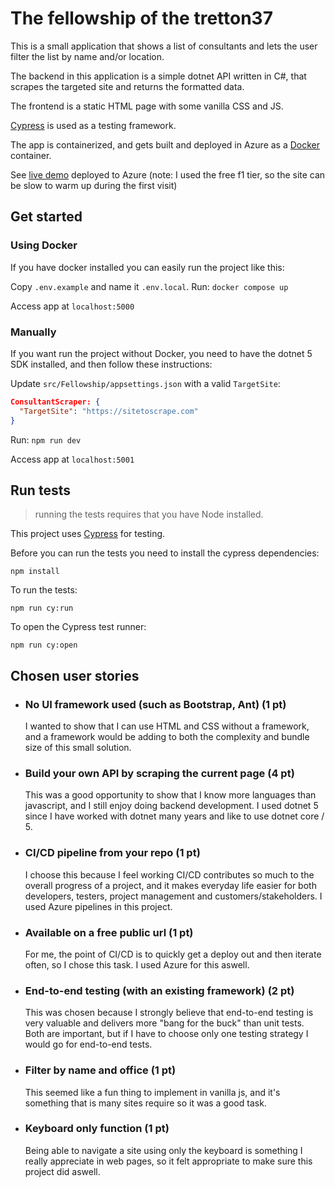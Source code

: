 # The fellowship of the tretton37

This is a small application that shows a list of consultants and lets the user filter the list by name and/or location.

The backend in this application is a simple dotnet API written in C#, that scrapes the targeted site and returns the formatted data.

The frontend is a static HTML page with some vanilla CSS and JS.

[Cypress](https://www.cypress.io/) is used as a testing framework.

The app is containerized, and gets built and deployed in Azure as a [Docker](https://www.docker.com/products/docker-desktop) container.

See [live demo](https://fellowship.azurewebsites.net) deployed to Azure (note: I used the free f1 tier, so the site can be slow to warm up during the first visit)

## Get started

### Using Docker

If you have docker installed you can easily run the project like this:

Copy `.env.example` and name it `.env.local`.
Run:
`docker compose up`

Access app at `localhost:5000`

### Manually

If you want run the project without Docker, you need to have the dotnet 5 SDK installed, and then follow these instructions:

Update `src/Fellowship/appsettings.json` with a valid `TargetSite`:

```json
ConsultantScraper: {
  "TargetSite": "https://sitetoscrape.com"
}
```

Run:
`npm run dev`

Access app at `localhost:5001`

## Run tests

> running the tests requires that you have Node installed.

This project uses [Cypress](https://www.cypress.io/) for testing.

Before you can run the tests you need to install the cypress dependencies:

```shell
npm install
```

To run the tests:

```shell
npm run cy:run
```

To open the Cypress test runner:

```shell
npm run cy:open
```

## Chosen user stories

- ### No UI framework used (such as Bootstrap, Ant) **(1 pt)**

  I wanted to show that I can use HTML and CSS without a framework, and a framework would be adding to both the complexity and bundle size of this small solution.

- ### Build your own API by scraping the current page **(4 pt)**

  This was a good opportunity to show that I know more languages than javascript, and I still enjoy doing backend development. I used dotnet 5 since I have worked with dotnet many years and like to use dotnet core / 5.

- ### CI/CD pipeline from your repo **(1 pt)**

  I choose this because I feel working CI/CD contributes so much to the overall progress of a project, and it makes everyday life easier for both developers, testers, project management and customers/stakeholders. I used Azure pipelines in this project.

- ### Available on a free public url **(1 pt)**

  For me, the point of CI/CD is to quickly get a deploy out and then iterate often, so I chose this task. I used Azure for this aswell.

- ### End-to-end testing (with an existing framework) **(2 pt)**

  This was chosen because I strongly believe that end-to-end testing is very valuable and delivers more "bang for the buck" than unit tests. Both are important, but if I have to choose only one testing strategy I would go for end-to-end tests.

- ### Filter by name and office **(1 pt)**

  This seemed like a fun thing to implement in vanilla js, and it's something that is many sites require so it was a good task.

- ### Keyboard only function **(1 pt)**

  Being able to navigate a site using only the keyboard is something I really appreciate in web pages, so it felt appropriate to make sure this project did aswell.
